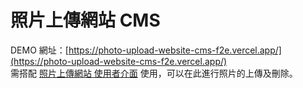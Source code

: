# 照片上傳網站 CMS

DEMO 網址：[https://photo-upload-website-cms-f2e.vercel.app/](https://photo-upload-website-cms-f2e.vercel.app/)  
需搭配 [照片上傳網站 使用者介面](https://github.com/TSinChen/photo-upload-website-cms-f2e) 使用，可以在此進行照片的上傳及刪除。
